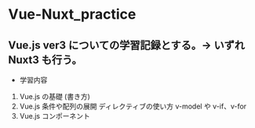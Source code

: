 # Vue-Nuxt_practice

## Vue.js ver3 についての学習記録とする。→ いずれ Nuxt3 も行う。

- 学習内容

1.  Vue.js の基礎 (書き方)
2.  Vue.js 条件や配列の展開 ディレクティブの使い方 v-model や v-if、v-for
3.  Vue.js コンポーネント
